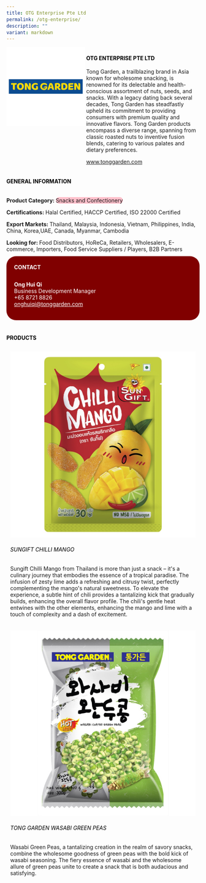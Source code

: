 ```yaml
---
title: OTG Enterprise Pte Ltd
permalink: /otg-enterprise/
description: ""
variant: markdown
---
```

<div class="flex-paragraph">
	<div style="display: flex; flex-wrap: wrap;" class="flex-container">
		<div style="flex: 1 1 40%; display: block;" class="card sgds">
			<img src="/images/tong_garden_logo.png">
		</div>
		<div style="flex: 1 1 58%; display: block; margin-left: 3px" class="card-sgds">
			<h4 style="text-transform: uppercase; color: black;"><b>OTG Enterprise Pte Ltd</b></h4>
			<p>Tong Garden, a trailblazing brand in Asia known for wholesome snacking, is renowned for its delectable and health-conscious assortment of nuts, seeds, and snacks. With a legacy dating back several decades, Tong Garden has steadfastly upheld its commitment to providing consumers with premium quality and innovative flavors. Tong Garden products encompass a diverse range, spanning from classic roasted nuts to inventive fusion blends, catering to various palates and dietary preferences.</p>
			<p><a target="_blank" href="https://www.tonggarden.com">www.tonggarden.com</a></p>
		</div>
	</div>
</div>

<h4 style="text-transform: uppercase; color: black;">
	<b>General Information</b>
</h4>
<div style="display: flex; flex-wrap: wrap;" class="flex-container">
	<div style="flex: 1 1 65%; display: block; align-self: stretch" class="card sgds">
		<div class="flex-paragraph">
			<p>
				<b>Product Category: </b>
				<span style="background-color: pink; border-radius: 10px;">Snacks and Confectionery</span>
			</p>
			<p>
				<b>Certifications: </b>Halal Certified, HACCP Certified, ISO 22000 Certified
			</p>
			<p>
				<b>Export Markets: </b>Thailand, Malaysia, Indonesia, Vietnam, Philippines, India, China, Korea,UAE, Canada, Myanmar, Cambodia
			</p>
			<p style="margin-bottom: 10px;">
				<b>Looking for: </b>Food Distributors, HoReCa, Retailers, Wholesalers, E-commerce, Importers, Food Service Suppliers / Players, B2B Partners
			</p>
		</div>
	</div>
	<div style="flex: 1 1 35%; padding: 10px; display: block; background-color: maroon; border-radius: 25px; align-self: center;" class="card sgds">
		<h4 style="color: white; margin-top: 10px; margin-left: 10px;">CONTACT</h4>
		<div class="flex-paragraph">
			<p style="padding: 10px; color: white;">
				<b>Ong Hui Qi</b>
				<br>Business Development Manager<br>+65 8721 8826<br>
				<a style="color: white;" href="mailto:onghuiqi@tonggarden.com">onghuiqi@tonggarden.com</a>
			</p>
		</div>
	</div>
</div>
<br>
<h4 style="text-transform: uppercase; color: black;">
	<b>Products</b>
</h4>
<div style="display: flex; flex-wrap: wrap;">
	<div style="flex: 1 1 47%; margin: 10px; display: block;" class="card sgds">
		<div style="display: block;" class="flex-image">
			<img src="/images/tong_garden_product_01.jpg">
		</div>
		<div class="flex-paragraph">
			<h6 style="text-transform: uppercase; color: black;">Sungift Chilli Mango</h6>
			<p>Sungift Chilli Mango from Thailand is more than just a snack – it's a culinary journey that embodies the essence of a tropical paradise. The infusion of zesty lime adds a refreshing and citrusy twist, perfectly complementing the mango's natural sweetness. To elevate the experience, a subtle hint of chili provides a tantalizing kick that gradually builds, enhancing the overall flavor profile. The chili's gentle heat entwines with the other elements, enhancing the mango and lime with a touch of complexity and a dash of excitement.</p>
		</div>
	</div>
	<div style="flex: 1 1 47%; margin: 10px; display: block;" class="card sgds">
		<div style="display: block;" class="flex-image">
			<img src="/images/tong_garden_product_02.jpg">
		</div>
		<div class="flex-paragraph">
			<h6 style="text-transform: uppercase; color: black;">Tong Garden Wasabi Green Peas</h6>
			<p>Wasabi Green Peas, a tantalizing creation in the realm of savory snacks, combine the wholesome goodness of green peas with the bold kick of wasabi seasoning. The fiery essence of wasabi and the wholesome allure of green peas unite to create a snack that is both audacious and satisfying.</p>
		</div>
	</div>
</div>